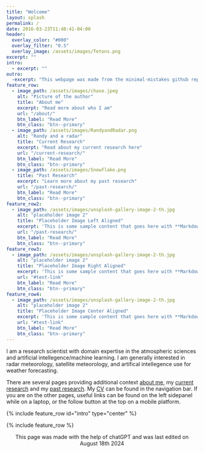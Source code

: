 ```yaml
---
title: "Welcome"
layout: splash
permalink: /
date: 2016-03-23T11:48:41-04:00
header:
  overlay_color: "#000"
  overlay_filter: "0.5"
  overlay_image: /assets/images/Tetons.png
excerpt: ""
intro: 
  - excerpt: ""
outro:
  -excerpt: "This webpage was made from the minimal-mistakes github repo and the help of chatGPT"
feature_row:
  - image_path: /assets/images/chase.jpeg
    alt: "Picture of the author"
    title: "About me"
    excerpt: "Read more about who I am"
    url: "/about/"
    btn_label: "Read More"
    btn_class: "btn--primary"
  - image_path: /assets/images/RandyandRadar.png
    alt: "Randy and a radar"
    title: "Current Research"
    excerpt: "Read about my current research here"
    url: "/current-research/"
    btn_label: "Read More"
    btn_class: "btn--primary"
  - image_path: /assets/images/Snowflake.png
    title: "Past Research"
    excerpt: "Learn more about my past research"
    url: "/past-research/"
    btn_label: "Read More"
    btn_class: "btn--primary"
feature_row2:
  - image_path: /assets/images/unsplash-gallery-image-2-th.jpg
    alt: "placeholder image 2"
    title: "Placeholder Image Left Aligned"
    excerpt: 'This is some sample content that goes here with **Markdown** formatting. Left aligned with `type="left"`'
    url: "/past-research/"
    btn_label: "Read More"
    btn_class: "btn--primary"
feature_row3:
  - image_path: /assets/images/unsplash-gallery-image-2-th.jpg
    alt: "placeholder image 2"
    title: "Placeholder Image Right Aligned"
    excerpt: 'This is some sample content that goes here with **Markdown** formatting. Right aligned with `type="right"`'
    url: "#test-link"
    btn_label: "Read More"
    btn_class: "btn--primary"
feature_row4:
  - image_path: /assets/images/unsplash-gallery-image-2-th.jpg
    alt: "placeholder image 2"
    title: "Placeholder Image Center Aligned"
    excerpt: 'This is some sample content that goes here with **Markdown** formatting. Centered with `type="center"`'
    url: "#test-link"
    btn_label: "Read More"
    btn_class: "btn--primary"
---
```


I am a research scientist with domain expertise in the atmospheric sciences and artificial intellegence/machine learning. I am generally interested in radar meteorology, satellite meteorology, and artifical intellegence use for weather forecasting.

There are several pages providing additional context [about me](/about/), my [current research](/current-research/) and my [past research](/past-research/). My [CV](/assets/docs/RandyChase_CV_long.pdf) can be found in the navigation bar. If you are on the other pages, useful links can be found on the left sidepanel while on a laptop, or the follow button at the top on a mobile platform.

{% include feature_row id="intro" type="center" %}

{% include feature_row %}

<!-- {% include feature_row id="feature_row2" type="left" %} -->

<!-- {% include feature_row id="feature_row3" type="right" %} -->

<!-- {% include feature_row id="feature_row4" type="center" %} -->

<!-- <a class="twitter-timeline" href="https://twitter.com/DopplerChase?ref_src=twsrc%5Etfw">Tweets by DopplerChase</a> <script async src="https://platform.twitter.com/widgets.js" charset="utf-8"></script> -->

<p> <center> This page was made with the help of chatGPT and was last edited on August 18th 2024 </center> </p>